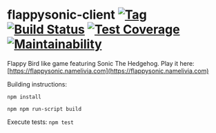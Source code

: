 # flappysonic-client [![Tag](https://img.shields.io/github/tag/namelivia/flappysonic-client.svg)](https://github.com/namelivia/flappysonic-client/releases) [![Build Status](https://travis-ci.com/namelivia/flappysonic-client.svg?branch=master)](https://travis-ci.com/namelivia/flappysonic-client) [![Test Coverage](https://api.codeclimate.com/v1/badges/2a3a3b30766e754520f1/test_coverage)](https://codeclimate.com/github/namelivia/flappysonic-client/test_coverage) [![Maintainability](https://api.codeclimate.com/v1/badges/2a3a3b30766e754520f1/maintainability)](https://codeclimate.com/github/namelivia/flappysonic-client/maintainability)

Flappy Bird like game featuring Sonic The Hedgehog.
Play it here: [https://flappysonic.namelivia.com](https://flappysonic.namelivia.com)

Building instructions:

`npm install`

`npm npm run-script build`

Execute tests:
`npm test`
